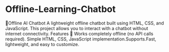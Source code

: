 # Offline-Learning-Chatbot
🧠Offline AI Chatbot  A lightweight offline chatbot built using HTML, CSS, and JavaScript. This project allows you to interact with a chatbot without internet connectivity. Features  🚀 Works completely offline (no API calls required). Simple HTML, CSS, JavaScript implementation.Supports.Fast, lightweight, and easy to customize.
